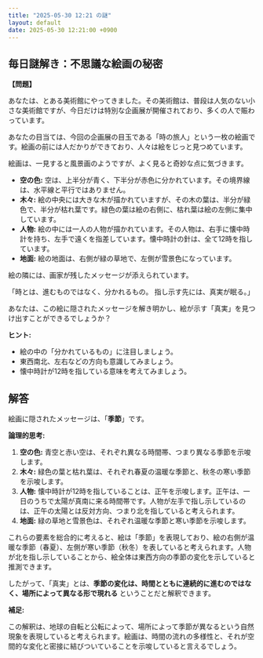 ```yaml
---
title: "2025-05-30 12:21 の謎"
layout: default
date: 2025-05-30 12:21:00 +0900
---
```

## 毎日謎解き：不思議な絵画の秘密

**【問題】**

あなたは、とある美術館にやってきました。その美術館は、普段は人気のない小さな美術館ですが、今日だけは特別な企画展が開催されており、多くの人で賑わっています。

あなたの目当ては、今回の企画展の目玉である「時の旅人」という一枚の絵画です。絵画の前には人だかりができており、人々は絵をじっと見つめています。

絵画は、一見すると風景画のようですが、よく見ると奇妙な点に気づきます。

*   **空の色:** 空は、上半分が青く、下半分が赤色に分かれています。その境界線は、水平線と平行ではありません。
*   **木々:** 絵の中央には大きな木が描かれていますが、その木の葉は、半分が緑色で、半分が枯れ葉です。緑色の葉は絵の右側に、枯れ葉は絵の左側に集中しています。
*   **人物:** 絵の中には一人の人物が描かれています。その人物は、右手に懐中時計を持ち、左手で遠くを指差しています。懐中時計の針は、全て12時を指しています。
*   **地面:** 絵の地面は、右側が緑の草地で、左側が雪景色になっています。

絵の隣には、画家が残したメッセージが添えられています。

「時とは、進むものではなく、分かれるもの。
指し示す先には、真実が眠る。」

あなたは、この絵に隠されたメッセージを解き明かし、絵が示す「真実」を見つけ出すことができるでしょうか？

**ヒント:**

*   絵の中の「分かれているもの」に注目しましょう。
*   東西南北、左右などの方向も意識してみましょう。
*   懐中時計が12時を指している意味を考えてみましょう。

## 解答

絵画に隠されたメッセージは、「**季節**」です。

**論理的思考:**

1.  **空の色:** 青空と赤い空は、それぞれ異なる時間帯、つまり異なる季節を示唆します。
2.  **木々:** 緑色の葉と枯れ葉は、それぞれ春夏の温暖な季節と、秋冬の寒い季節を示唆します。
3.  **人物:** 懐中時計が12時を指していることは、正午を示唆します。正午は、一日のうちで太陽が真南に来る時間帯です。人物が左手で指し示しているのは、正午の太陽とは反対方向、つまり北を指していると考えられます。
4.  **地面:** 緑の草地と雪景色は、それぞれ温暖な季節と寒い季節を示唆します。

これらの要素を総合的に考えると、絵は「季節」を表現しており、絵の右側が温暖な季節（春夏）、左側が寒い季節（秋冬）を表していると考えられます。人物が北を指し示していることから、絵全体は東西方向の季節の変化を示していると推測できます。

したがって、「真実」とは、**季節の変化は、時間とともに連続的に進むのではなく、場所によって異なる形で現れる** ということだと解釈できます。

**補足:**

この解釈は、地球の自転と公転によって、場所によって季節が異なるという自然現象を表現していると考えられます。絵画は、時間の流れの多様性と、それが空間的な変化と密接に結びついていることを示唆していると言えるでしょう。

